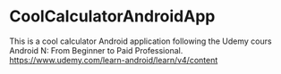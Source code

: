 # CoolCalculatorAndroidApp
This is a cool calculator Android application following the Udemy cours Android N: From Beginner to Paid Professional. https://www.udemy.com/learn-android/learn/v4/content 
